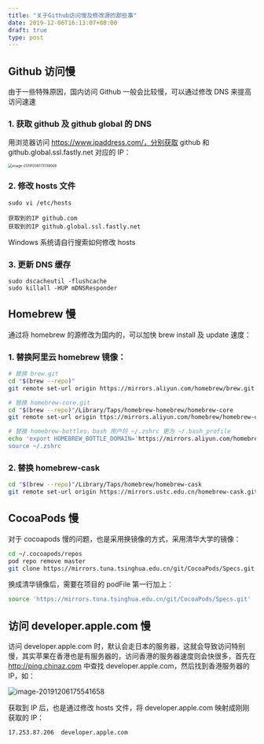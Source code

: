 ```yaml
---
title: "关于Github访问慢及修改源的那些事"
date: 2019-12-06T16:13:07+08:00
draft: true
type: post
---
```


## Github 访问慢

由于一些特殊原因，国内访问 Github 一般会比较慢，可以通过修改 DNS 来提高访问速速

### 1. 获取 github 及 github global 的 DNS

用浏览器访问 https://www.ipaddress.com/，分别获取 github 和 github.global.ssl.fastly.net 对应的 IP：

<img src="https://figurebed-1254477026.cos.ap-chengdu.myqcloud.com/2019-12-06-093146.png" alt="image-20191206173139048" style="zoom:50%;" />

### 2. 修改 hosts 文件

```shell
sudo vi /etc/hosts

获取到的IP github.com
获取到的IP github.global.ssl.fastly.net
```

Windows 系统请自行搜索如何修改 hosts

### 3. 更新 DNS 缓存

```shell
sudo dscacheutil -flushcache
sudo killall -HUP mDNSResponder
```

## Homebrew 慢

通过将 homebrew 的源修改为国内的，可以加快 brew install 及 update 速度：

### 1. 替换阿里云 homebrew 镜像：

```bash
# 替换 brew.git
cd "$(brew --repo)"
git remote set-url origin https://mirrors.aliyun.com/homebrew/brew.git

# 替换 homebrew-core.git
cd "$(brew --repo)"/Library/Taps/homebrew-homebrew/homebrew-core
git remote set-url origin ttps://mirrors.aliyun.com/homebrew/homebrew-core.git

# 替换 homebrew-bottles，bash 用户将 ~/.zshrc 更为 ~/.bash_profile
echo 'export HOMEBREW_BOTTLE_DOMAIN='https://mirrors.aliyun.com/homebrew/homebrew-bottles' >> ~/.zshrc
source ~/.zshrc
```

### 2.  替换 homebrew-cask 

```bash
cd "$(brew --repo)"/Library/Taps/homebrew/homebrew-cask
git remote set-url origin https://mirrors.ustc.edu.cn/homebrew-cask.git
```

## CocoaPods 慢

对于 cocoapods 慢的问题，也是采用换镜像的方式，采用清华大学的镜像：

```bash
cd ~/.cocoapods/repos
pod repo remove master
git clone https://mirrors.tuna.tsinghua.edu.cn/git/CocoaPods/Specs.git master
```

换成清华镜像后，需要在项目的 podFile 第一行加上：

```bash
source 'https://mirrors.tuna.tsinghua.edu.cn/git/CocoaPods/Specs.git'
```

## 访问 developer.apple.com 慢

访问 developer.apple.com 时，默认会走日本的服务器，这就会导致访问特别慢，其实苹果在香港也是有服务器的，访问香港的服务器速度则会快很多，首先在 http://ping.chinaz.com 中查找 developer.apple.com，然后找到香港服务器的 IP，如：

![image-20191206175541658](https://figurebed-1254477026.cos.ap-chengdu.myqcloud.com/2019-12-06-095629.png)

获取到 IP 后，也是通过修改 hosts 文件，将 developer.apple.com 映射成刚刚获取的 IP：

```shell
17.253.87.206  developer.apple.com
```

